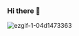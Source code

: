 ### Hi there 👋
![ezgif-1-04d1473363](https://user-images.githubusercontent.com/82298647/178125268-251f21cc-5da2-4134-8d85-e247c3260a0c.gif)

<!--
**Amin-2001/Amin-2001** is a ✨ _special_ ✨ repository because its `README.md` (this file) appears on your GitHub profile.

Here are some ideas to get you started:

- 🔭 I’m currently working on ...
- 🌱 I’m currently learning ...
- 👯 I’m looking to collaborate on ...
- 🤔 I’m looking for help with ...
- 💬 Ask me about ...
- 📫 How to reach me: ...
- 😄 Pronouns: ...
- ⚡ Fun fact: ...
-->
